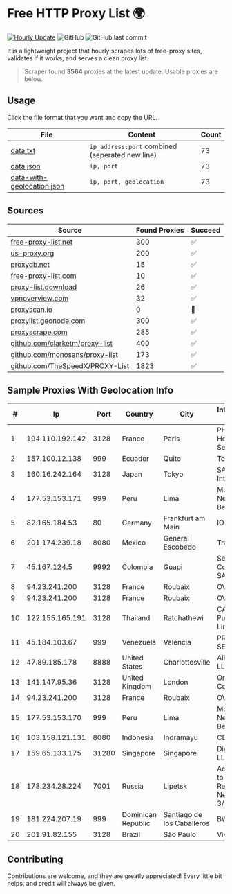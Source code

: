 
# Free HTTP Proxy List 🌍

[![Hourly Update](https://github.com/mertguvencli/http-proxy-list/actions/workflows/main.yml/badge.svg?branch=main)](https://github.com/mertguvencli/http-proxy-list/actions/workflows/main.yml)
![GitHub](https://img.shields.io/github/license/mertguvencli/http-proxy-list)
![GitHub last commit](https://img.shields.io/github/last-commit/mertguvencli/http-proxy-list)

It is a lightweight project that hourly scrapes lots of free-proxy sites, validates if it works, and serves a clean proxy list.


> Scraper found **3564** proxies at the latest update. Usable proxies are below.

## Usage

Click the file format that you want and copy the URL.


|File|Content|Count|
|----|-------|-----|
|[data.txt](https://raw.githubusercontent.com/mertguvencli/http-proxy-list/main/proxy-list/data.txt)|`ip_address:port` combined (seperated new line)|73|
|[data.json](https://raw.githubusercontent.com/mertguvencli/http-proxy-list/main/proxy-list/data.json)|`ip, port`|73|
|[data-with-geolocation.json](https://raw.githubusercontent.com/mertguvencli/http-proxy-list/main/proxy-list/data-with-geolocation.json)|`ip, port, geolocation`|73|

## Sources

|Source|Found Proxies|Succeed|
|------|-------------|-------|
|[free-proxy-list.net](https://free-proxy-list.net)|300|✅|
|[us-proxy.org](https://www.us-proxy.org)|200|✅|
|[proxydb.net](http://proxydb.net)|15|✅|
|[free-proxy-list.com](https://free-proxy-list.com/?page=&port=&type%5B%5D=http&type%5B%5D=https&up_time=0&search=Search)|10|✅|
|[proxy-list.download](https://www.proxy-list.download/HTTP)|26|✅|
|[vpnoverview.com](https://vpnoverview.com/privacy/anonymous-browsing/free-proxy-servers)|32|✅|
|[proxyscan.io](https://www.proxyscan.io)|0|🚫|
|[proxylist.geonode.com](https://proxylist.geonode.com/api/proxy-list?limit=300&page=1&sort_by=lastChecked&sort_type=desc&protocols=http,https)|300|✅|
|[proxyscrape.com](https://api.proxyscrape.com/v2/?request=displayproxies&protocol=http&timeout=10000&country=all&ssl=all&anonymity=all)|285|✅|
|[github.com/clarketm/proxy-list](https://raw.githubusercontent.com/clarketm/proxy-list/master/proxy-list-raw.txt)|400|✅|
|[github.com/monosans/proxy-list](https://raw.githubusercontent.com/monosans/proxy-list/main/proxies/http.txt)|173|✅|
|[github.com/TheSpeedX/PROXY-List](https://raw.githubusercontent.com/TheSpeedX/PROXY-List/master/http.txt)|1823|✅|


## Sample Proxies With Geolocation Info

|#|Ip|Port|Country|City|Internet Service Provider|
|-|--|----|-------|----|-------------------------|
|1|194.110.192.142|3128|France|Paris|PHPNET Hosting Services|
|2|157.100.12.138|999|Ecuador|Quito|Telconet S.A|
|3|160.16.242.164|3128|Japan|Tokyo|SAKURA Internet Inc.|
|4|177.53.153.171|999|Peru|Lima|Moreno Yanoc Nemias Bernardo|
|5|82.165.184.53|80|Germany|Frankfurt am Main|IONOS SE|
|6|201.174.239.18|8080|Mexico|General Escobedo|Transtelco Inc|
|7|45.167.124.5|9992|Colombia|Guapi|Sepcom Comunicaciones SAS|
|8|94.23.241.200|3128|France|Roubaix|OVH SAS|
|9|94.23.241.200|3128|France|Roubaix|OVH SAS|
|10|122.155.165.191|3128|Thailand|Ratchathewi|CAT Telecom Public Company Limited|
|11|45.184.103.67|999|Venezuela|Valencia|PRINTER-NET-SERVICE, C.A.|
|12|47.89.185.178|8888|United States|Charlottesville|Alibaba.com LLC|
|13|141.147.95.36|3128|United Kingdom|London|Oracle Corporation|
|14|94.23.241.200|3128|France|Roubaix|OVH SAS|
|15|177.53.153.170|999|Peru|Lima|Moreno Yanoc Nemias Bernardo|
|16|103.158.121.131|8080|Indonesia|Indramayu|CDN|
|17|159.65.133.175|31280|Singapore|Singapore|DigitalOcean, LLC|
|18|178.234.28.224|7001|Russia|Lipetsk|Address point-to-point Lipetsk Regional Public Network BBN-3/1/1/1/2|
|19|181.224.207.19|999|Dominican Republic|Santiago de los Caballeros|BW TELECOM|
|20|201.91.82.155|3128|Brazil|São Paulo|Vivo|



## Contributing

Contributions are welcome, and they are greatly appreciated! Every
little bit helps, and credit will always be given.

